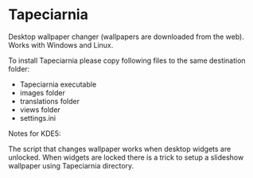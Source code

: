Tapeciarnia
===========

Desktop wallpaper changer (wallpapers are downloaded from the web).
Works with Windows and Linux.


To install Tapeciarnia please copy following files to the same destination folder:
- Tapeciarnia executable
- images folder
- translations folder
- views folder
- settings.ini


Notes for KDE5:

The script that changes wallpaper works when desktop widgets are unlocked. When widgets are locked there is a trick to setup a slideshow wallpaper using Tapeciarnia directory. 
